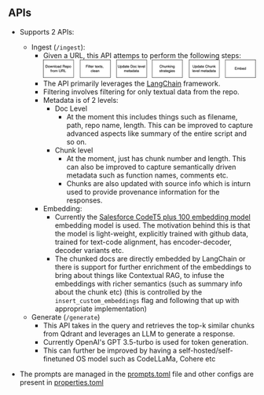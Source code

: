 ## APIs
- Supports 2 APIs:
    - Ingest (`/ingest`):
        - Given a URL, this API attemps to perform the following steps:
        <img src="../media/data_pipe.png" alt="drawing" width="800" /><br>
        - The API primarily leverages the [LangChain](https://www.langchain.com/) framework.
        - Filtering involves filtering for only textual data from the repo.
        - Metadata is of 2 levels:
            - Doc Level
                - At the moment this includes things such as filename, path, repo name, length. This can be improved to capture advanced aspects like summary of the entire script and so on.
            - Chunk level
                - At the moment, just has chunk number and length. This can also be improved to capture semantically driven metadata such as function names, comments etc.
                - Chunks are also updated with source info which is inturn used to provide provenance information for the responses.
        - Embedding:
            - Currently the [Salesforce CodeT5 plus 100 embedding model](https://huggingface.co/Salesforce/codet5p-110m-embedding) embedding model is used. The motivation behind this is that the model is light-weight, explicitly trained with github data, trained for text-code alignment, has encoder-decoder, decoder variants etc.
            - The chunked docs are directly embedded by LangChain or there is support for further enrichment of the embeddings to bring about things like Contextual RAG, to infuse the embeddings with richer semantics (such as summary info about the chunk etc) (this is controlled by the `insert_custom_embeddings` flag and following that up with appropriate implementation)
    - Generate (`/generate`)
        - This API takes in the query and retrieves the top-k similar chunks from Qdrant and leverages an LLM to generate a response.
        - Currently OpenAI's GPT 3.5-turbo is used for token generation.
        - This can further be improved by having a self-hosted/self-finetuned OS model such as CodeLLaMa, Cohere etc

- The prompts are managed in the [prompts.toml](/api/configs/prompts.toml) file and other configs are present in [properties.toml](/api/configs/properties.toml)

